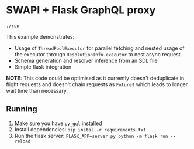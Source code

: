 # SWAPI + Flask GraphQL proxy

```
./run
```

This example demonstrates:

-   Usage of `ThreadPoolExecutor` for parallel fetching and nested usage of the
    executor through `ResolutionInfo.executor` to nest async request
-   Schema generation and resolver inference from an SDL file
-   Simple flask integration

**NOTE:** This code could be optimised as it currently doesn't deduplicate in flight requests and doesn't chain requests as `Future`s which leads to longer wait time than necessary.

## Running

1.  Make sure you have `py_gql` installed
2.  Install dependencies: `pip instal -r requirements.txt`
3.  Run the flask server: `FLASK_APP=server.py python -m flask run --reload`
